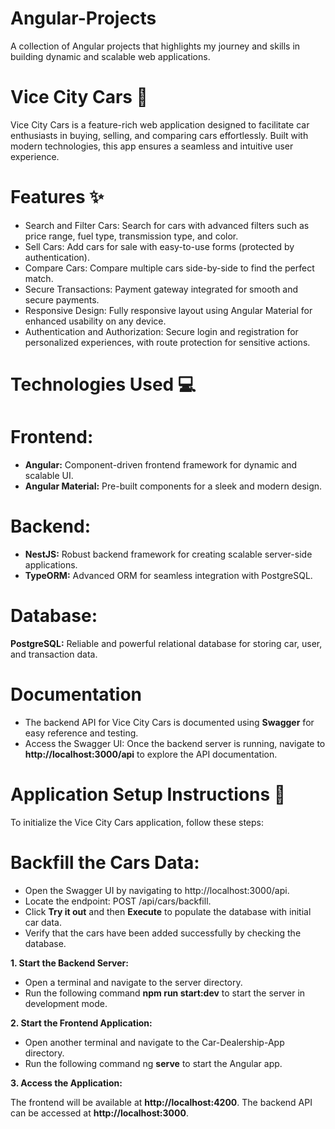 # Angular-Projects
A collection of Angular projects that highlights my journey and skills in building dynamic and scalable web applications.

# Vice City Cars 🚗
Vice City Cars is a feature-rich web application designed to facilitate car enthusiasts in buying, selling, and comparing cars effortlessly. Built with modern technologies, this app ensures a seamless and intuitive user experience.

# Features ✨
- Search and Filter Cars: Search for cars with advanced filters such as price range, fuel type, transmission type, and color.
- Sell Cars: Add cars for sale with easy-to-use forms (protected by authentication).
- Compare Cars: Compare multiple cars side-by-side to find the perfect match.
- Secure Transactions: Payment gateway integrated for smooth and secure payments.
- Responsive Design: Fully responsive layout using Angular Material for enhanced usability on any device.
- Authentication and Authorization: Secure login and registration for personalized experiences, with route protection for sensitive actions.


# Technologies Used 💻

# Frontend:
- **Angular:** Component-driven frontend framework for dynamic and scalable UI.
- **Angular Material:** Pre-built components for a sleek and modern design.

# Backend:
- **NestJS:** Robust backend framework for creating scalable server-side applications.
- **TypeORM:** Advanced ORM for seamless integration with PostgreSQL.

# Database:
**PostgreSQL:** Reliable and powerful relational database for storing car, user, and transaction data.

# Documentation
- The backend API for Vice City Cars is documented using **Swagger** for easy reference and testing.
- Access the Swagger UI: Once the backend server is running, navigate to **http://localhost:3000/api** to explore the API documentation.

# Application Setup Instructions 🚀
To initialize the Vice City Cars application, follow these steps:

# Backfill the Cars Data:

- Open the Swagger UI by navigating to http://localhost:3000/api.
- Locate the endpoint: POST /api/cars/backfill.
- Click **Try it out** and then **Execute** to populate the database with initial car data.
- Verify that the cars have been added successfully by checking the database.

**1. Start the Backend Server:**

- Open a terminal and navigate to the server directory.
- Run the following command **npm run start:dev** to start the server in development mode.

**2. Start the Frontend Application:**

- Open another terminal and navigate to the Car-Dealership-App directory.
- Run the following command ng **serve** to start the Angular app.

**3. Access the Application:**

The frontend will be available at **http://localhost:4200**.
The backend API can be accessed at **http://localhost:3000**.
